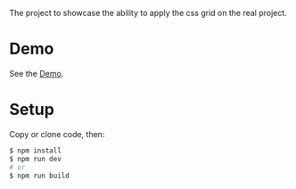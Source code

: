The project to showcase the ability to apply the css grid on the real project.

# Demo

See the [Demo](https://podoprigora.github.io/css-grid-landing).

# Setup

Copy or clone code, then:
```bash
$ npm install
$ npm run dev
# or
$ npm run build
```